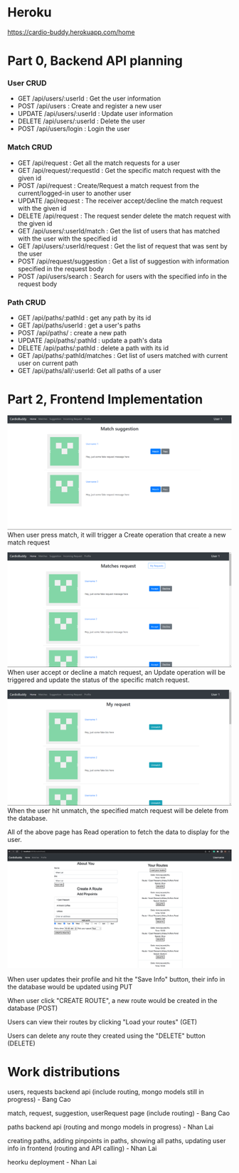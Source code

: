 # Heroku
https://cardio-buddy.herokuapp.com/home

# Part 0, Backend API planning

### User CRUD

-   GET /api/users/:userId : Get the user information
-   POST /api/users : Create and register a new user
-   UPDATE /api/users/:userId : Update user information
-   DELETE /api/users/:userId : Delete the user
-   POST /api/users/login : Login the user

### Match CRUD

-   GET /api/request : Get all the match requests for a user
-   GET /api/request/:requestId : Get the specific match request with the given id
-   POST /api/request : Create/Request a match request from the current/logged-in user to another user
-   UPDATE /api/request : The receiver accept/decline the match request with the given id
-   DELETE /api/request : The request sender delete the match request with the given id
-   GET /api/users/:userId/match : Get the list of users that has matched with the user with the specified id
-   GET /api/users/:userId/request : Get the list of request that was sent by the user
-   POST /api/request/suggestion : Get a list of suggestion with information specified in the request body
-   POST /api/users/search : Search for users with the specified info in the request body

### Path CRUD

-   GET /api/paths/:pathId : get any path by its id
-   GET /api/paths/userId : get a user's paths
-   POST /api/paths/ : create a new path
-   UPDATE /api/paths/:pathId : update a path's data
-   DELETE /api/paths/:pathId : delete a path with its id
-   GET /api/paths/:pathId/matches : Get list of users matched with current user on current path
-   GET /api/paths/all/:userId: Get all paths of a user

# Part 2, Frontend Implementation

![](./img/matchSuggestion_create.png)
When user press match, it will trigger a Create operation that create a new match request

![](./img/matchSuggestion_update.png)
When user accept or decline a match request, an Update operation will be triggered and update the status of the specific match request.

![](./img/matchSuggestion_delete.png)
When the user hit unmatch, the specified match request will be delete from the database.

All of the above page has Read operation to fetch the data to display for the user.

![](./img/routesPanelCrud.png)

When user updates their profile and hit the "Save Info" button, their info in the database would be updated using PUT

When user click "CREATE ROUTE", a new route would be created in the database (POST)

Users can view their routes by clicking "Load your routes" (GET)

Users can delete any route they created using the "DELETE" button (DELETE)

# Work distributions

users, requests backend api (include routing, mongo models still in progress) - Bang Cao

match, request, suggestion, userRequest page (include routing) - Bang Cao

paths backend api (routing and mongo models in progress) - Nhan Lai

creating paths, adding pinpoints in paths, showing all paths, updating user info in frontend (routing and API calling) - Nhan Lai

heorku deployment - Nhan Lai